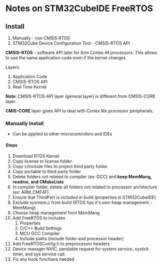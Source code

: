 # Notes on STM32CubeIDE FreeRTOS

## Install

1. Manually - non CMSIS RTOS
2. STM32Cube Device Configuration Tool - CMSIS-RTOS API

**CMSIS-RTOS** - software API later for Arm Cortex-M processors. This allows to use the same application code even if the kernel changes

Layers:

1. Application Code
2. CMSIS-RTOS API
3. Real Time Kernel

**Note**: CMSIS-RTOS-API layer (general layer) is different from CMSIS-CORE layer.

**CMIS-CORE** layer gives API to deal with Cortex Mx processor peripherals.

### Manually Install

- Can be applied to other microcontrollers and IDEs

#### Steps

1. Download RTOS Kernel
2. Copy license to license folder
3. Copy c/include files to project third party folder
4. Copy portable to third party folder
5. Delete folders not related to compiler (ex: GCC) and **keep MemMang, readme, and CMakeLists**
6. In compiler folder, delete all folders not related to processor architecture (ex: ARM_CMF4F)
7. Ensure that ThirdPart is included in build (properties in STM32CubeIDE)
8. Exclude sysmem.c from build (RTOS has it's own heap management - MemMang)
9. Choose heap management from MemMang
10. Add FreeRTOS to includes
    1. Properties
    2. C/C++ Build Settings
    3. MCU GCC Compiler
    4. Include paths (include folder and processor header)
11. Add FreeRTOSConfig.h to preprocessor headers
12. Device manager NVIC, pendable request for system service, systick timer, and sys service call.
13. Fix any hook functions needed
